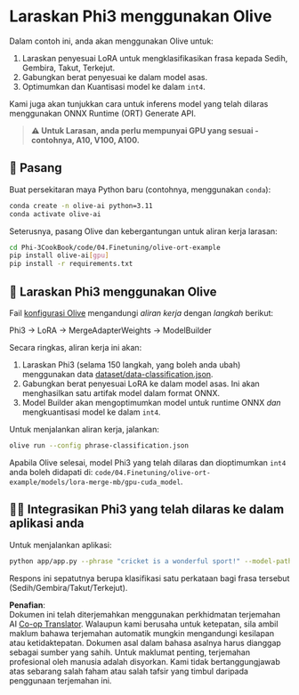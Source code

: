<!--
CO_OP_TRANSLATOR_METADATA:
{
  "original_hash": "4164123a700fecd535d850f09506d72a",
  "translation_date": "2025-07-16T16:05:02+00:00",
  "source_file": "code/03.Finetuning/olive-ort-example/README.md",
  "language_code": "ms"
}
-->
# Laraskan Phi3 menggunakan Olive

Dalam contoh ini, anda akan menggunakan Olive untuk:

1. Laraskan penyesuai LoRA untuk mengklasifikasikan frasa kepada Sedih, Gembira, Takut, Terkejut.
1. Gabungkan berat penyesuai ke dalam model asas.
1. Optimumkan dan Kuantisasi model ke dalam `int4`.

Kami juga akan tunjukkan cara untuk inferens model yang telah dilaras menggunakan ONNX Runtime (ORT) Generate API.

> **⚠️ Untuk Larasan, anda perlu mempunyai GPU yang sesuai - contohnya, A10, V100, A100.**

## 💾 Pasang

Buat persekitaran maya Python baru (contohnya, menggunakan `conda`):

```bash
conda create -n olive-ai python=3.11
conda activate olive-ai
```

Seterusnya, pasang Olive dan kebergantungan untuk aliran kerja larasan:

```bash
cd Phi-3CookBook/code/04.Finetuning/olive-ort-example
pip install olive-ai[gpu]
pip install -r requirements.txt
```

## 🧪 Laraskan Phi3 menggunakan Olive
Fail [konfigurasi Olive](../../../../../code/03.Finetuning/olive-ort-example/phrase-classification.json) mengandungi *aliran kerja* dengan *langkah* berikut:

Phi3 -> LoRA -> MergeAdapterWeights -> ModelBuilder

Secara ringkas, aliran kerja ini akan:

1. Laraskan Phi3 (selama 150 langkah, yang boleh anda ubah) menggunakan data [dataset/data-classification.json](../../../../../code/03.Finetuning/olive-ort-example/dataset/dataset-classification.json).
1. Gabungkan berat penyesuai LoRA ke dalam model asas. Ini akan menghasilkan satu artifak model dalam format ONNX.
1. Model Builder akan mengoptimumkan model untuk runtime ONNX *dan* mengkuantisasi model ke dalam `int4`.

Untuk menjalankan aliran kerja, jalankan:

```bash
olive run --config phrase-classification.json
```

Apabila Olive selesai, model Phi3 yang telah dilaras dan dioptimumkan `int4` anda boleh didapati di: `code/04.Finetuning/olive-ort-example/models/lora-merge-mb/gpu-cuda_model`.

## 🧑‍💻 Integrasikan Phi3 yang telah dilaras ke dalam aplikasi anda

Untuk menjalankan aplikasi:

```bash
python app/app.py --phrase "cricket is a wonderful sport!" --model-path models/lora-merge-mb/gpu-cuda_model
```

Respons ini sepatutnya berupa klasifikasi satu perkataan bagi frasa tersebut (Sedih/Gembira/Takut/Terkejut).

**Penafian**:  
Dokumen ini telah diterjemahkan menggunakan perkhidmatan terjemahan AI [Co-op Translator](https://github.com/Azure/co-op-translator). Walaupun kami berusaha untuk ketepatan, sila ambil maklum bahawa terjemahan automatik mungkin mengandungi kesilapan atau ketidaktepatan. Dokumen asal dalam bahasa asalnya harus dianggap sebagai sumber yang sahih. Untuk maklumat penting, terjemahan profesional oleh manusia adalah disyorkan. Kami tidak bertanggungjawab atas sebarang salah faham atau salah tafsir yang timbul daripada penggunaan terjemahan ini.